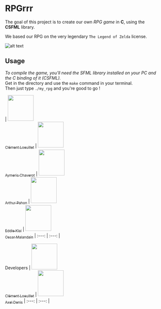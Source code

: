 # RPGrrr

The goal of this project is to create our own *RPG game* in **C**, using the **CSFML** library.

We based our RPG on the very legendary `The Legend of Zelda` license.

![alt text](https://media4.giphy.com/media/YWUpVw86AtIbe/giphy.gif?cid=ecf05e47297k75qlg9l889fesltodz5ws4zhfnhn3qi3194j&rid=giphy.gif&ct=g)

## Usage

*To compile the game, you'll need the SFML library installed on your PC and the C binding of it (CSFML).*<br>
Get in the directory and use the `make` command in your terminal.<br>
Then just type `./my_rpg` and you're good to go !

| [<img src="https://github.com/LayBraid.png?size=85" width=85><br><sub>Clément Loeuillet</sub>](https://github.com/LayBraid) | [<img src="https://github.com/AymericChaverot.png?size=85" width=85><br><sub>Aymeric Chaverot</sub>](https://github.com/AymericChaverot) | [<img src="https://github.com/arthurphn.png?size=85" width=85><br><sub>Arthur Pahon</sub>](https://github.com/arthurphn) | [<img src="https://github.com/Eddieklai.png?size=85" width=85><br><sub>Eddie Klai</sub>](https://github.com/Eddieklai) | [<img src="https://github.com/McGalagane.png?size=85" width=85><br><sub>Oscar Malandain</sub>](https://github.com/McGalagane) | :---: | :---: |

Developers
| [<img src="https://github.com/LayBraid.png?size=85" width=85><br><sub>Clément Loeuillet</sub>](https://github.com/LayBraid) | [<img src="https://github.com/axel-denis.png?size=85" width=85><br><sub>Axel Denis</sub>](https://github.com/axel-denis)
| :---: | :---: |